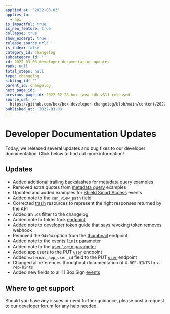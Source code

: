 ```yaml
---
applied_at: '2022-03-03'
applies_to:
  - api
is_impactful: true
is_new_feature: true
collapse: true
show_excerpt: true
release_source_url: ''
is_index: false
category_id: changelog
subcategory_id: ''
id: 2022-03-03-developer-documentation-updates
rank: null
total_steps: null
type: changelog
sibling_id: ''
parent_id: changelog
next_page_id: ''
previous_page_id: 2022-02-28-box-java-sdk-v311-released
source_url: >-
  https://github.com/box/box-developer-changelog/blob/main/content/2022/03-03-developer-documentation-updates.md
published_at: '2022-03-03'
---
```

# Developer Documentation Updates
Today, we released several updates and bug fixes to our developer documentation. Click below to find out more information!

<!-- more -->

## Updates

* Added additional trailing backslashes for [metadata query][mq] examples
* Removed extra quotes from [metadata query][mq] examples
* Updated and added examples for [Shield Smart Access][shield] events
* Added note to the `can_view_path` [field][collab]
* Corrected [trash][trash] resources to represent the right responses returned by the API
* Added an `iOS` filter to the changelog
* Added note to folder lock [endpoint][folder-lock]
* Added note to [developer token][dt] guide that says revoking token removes webhook
* Removed the `94x94` option from the [thumbnail][tn] endpoint
* Added note to the events [`limit` parameter][ge]
* Added note to the [user `login` parameter][ue]
* Added app users to the PUT [`user`][ue] endpoint
* Added `external_app_user_id` field to the PUT [`user`][ue] endpoint
* Changed all references throughout documentation of `X-REF-HINTS` to `x-rep-hints`
* Added new fields to all 11 Box Sign [events][sign]

## Where to get support

Should you have any issues or need further guidance, please post a request to
our [developer forum][1] for any help needed.

[1]: https://support.box.com/hc/en-us/community/topics/360001932973-Platform-and-Developer-Forum
[mq]: g://metadata/queries/create
[shield]: g://events/event-triggers/shield-alert-events/#smart-access
[collab]: e://post-collaborations/#param-can_view_path
[trash]: e://get-folders-id-trash
[folder-lock]: r://folder-lock
[dt]: g://authentication/tokens/developer-tokens
[tn]: e://get-files-id-thumbnail-id
[ge]: e://get-events/#param-limit
[ue]: e://put-users-id/#param-login
[sign]: g://events/event-triggers/sign-events